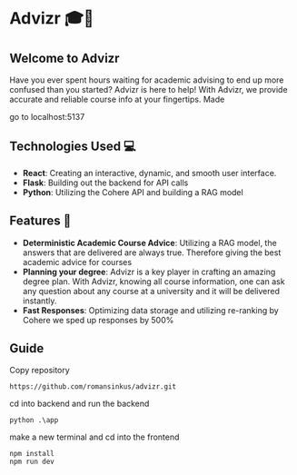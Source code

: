 # Advizr 🎓📙

## Welcome to Advizr

Have you ever spent hours waiting for academic advising to end up more confused than you started? Advizr is here to help! With Advizr, we provide accurate and reliable course info at your fingertips. Made 

go to localhost:5137

## Technologies Used 💻


- **React**: Creating an interactive, dynamic, and smooth user interface.
- **Flask**: Building out the backend for API calls
- **Python**: Utilizing the Cohere API and building a RAG model

## Features 🚀

- **Deterministic Academic Course Advice**: Utilizing a RAG model, the answers that are delivered are always true. Therefore giving the best academic advice for courses
- **Planning your degree**: Advizr is a key player in crafting an amazing degree plan. With Advizr, knowing all course information, one can ask any question about any course at a university and it will be delivered instantly.
- **Fast Responses**: Optimizing data storage and utilizing re-ranking by Cohere we sped up responses by 500%

## Guide

Copy repository
```
https://github.com/romansinkus/advizr.git
```

cd into backend and run the backend
```
python .\app
```

make a new terminal and cd into the frontend
```
npm install
npm run dev
```
